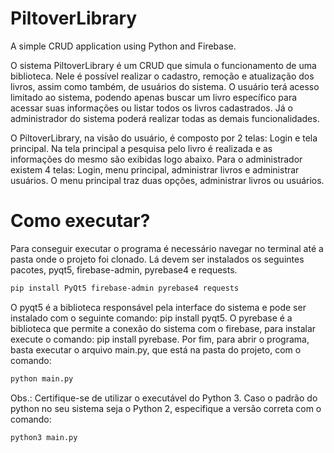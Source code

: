 # PiltoverLibrary
A simple CRUD application using Python and Firebase.

O sistema PiltoverLibrary é um CRUD que simula o funcionamento de uma biblioteca. 
Nele é possível realizar o cadastro, remoção e atualização dos livros, assim como também, de usuários do sistema.
O usuário terá acesso limitado ao sistema, podendo apenas buscar um livro específico para acessar suas informações ou listar
todos os livros cadastrados. Já o administrador do sistema poderá realizar todas as demais funcionalidades.

O PiltoverLibrary, na visão do usuário, é composto por 2 telas: Login e tela principal. Na tela principal a pesquisa pelo 
livro é realizada e as informações do mesmo são exibidas logo abaixo.  Para o administrador existem 4 telas: Login, menu 
principal, administrar livros e administrar usuários. O menu principal traz duas opções, administrar livros ou usuários. 

# Como executar?

Para conseguir executar o programa é necessário navegar no terminal até a pasta onde o projeto foi clonado. Lá devem ser instalados os seguintes pacotes, pyqt5, firebase-admin, pyrebase4 e requests.
```bash
pip install PyQt5 firebase-admin pyrebase4 requests
```
O pyqt5 é a biblioteca responsável pela interface do sistema e pode ser instalado com o seguinte comando: pip install pyqt5. O pyrebase é a biblioteca que permite a conexão do sistema com o firebase, para instalar execute o comando: pip install pyrebase. Por fim, para abrir o programa, basta executar o arquivo main.py, que está na pasta do projeto, com o comando:
```bash
python main.py
```
Obs.: Certifique-se de utilizar o executável do Python 3. Caso o padrão do python no seu sistema seja o Python 2, especifique a versão correta com o comando:
```bash
python3 main.py
```
